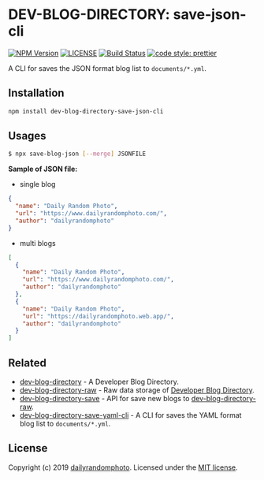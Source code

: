 # DEV-BLOG-DIRECTORY: save-json-cli

[![NPM Version][npm-version-image]][npm-url]
[![LICENSE][license-image]][license-url]
[![Build Status][travis-image]][travis-url]
[![code style: prettier][code-style-prettier-image]][code-style-prettier-url]

A CLI for saves the JSON format blog list to `documents/*.yml`.

## Installation

```sh
npm install dev-blog-directory-save-json-cli
```

## Usages

```sh
$ npx save-blog-json [--merge] JSONFILE
```

**Sample of JSON file:**

- single blog

```json
{
  "name": "Daily Random Photo",
  "url": "https://www.dailyrandomphoto.com/",
  "author": "dailyrandomphoto"
}
```

- multi blogs

```json
[
  {
    "name": "Daily Random Photo",
    "url": "https://www.dailyrandomphoto.com/",
    "author": "dailyrandomphoto"
  },
  {
    "name": "Daily Random Photo",
    "url": "https://dailyrandomphoto.web.app/",
    "author": "dailyrandomphoto"
  }
]
```

## Related

- [dev-blog-directory](https://github.com/dailyrandomphoto/dev-blog-directory) - A Developer Blog Directory.
- [dev-blog-directory-raw](https://github.com/dailyrandomphoto/dev-blog-directory-raw) - Raw data storage of [Developer Blog Directory](https://github.com/dailyrandomphoto/dev-blog-directory).
- [dev-blog-directory-save](https://github.com/dailyrandomphoto/dev-blog-directory-save) - API for save new blogs to [dev-blog-directory-raw](https://github.com/dailyrandomphoto/dev-blog-directory-raw).
- [dev-blog-directory-save-yaml-cli](https://github.com/dailyrandomphoto/dev-blog-directory-save-yaml-cli) - A CLI for saves the YAML format blog list to `documents/*.yml`.

## License

Copyright (c) 2019 [dailyrandomphoto][my-url]. Licensed under the [MIT license][license-url].

[my-url]: https://github.com/dailyrandomphoto
[npm-url]: https://www.npmjs.com/package/dev-blog-directory-save-json-cli
[travis-url]: https://travis-ci.org/dailyrandomphoto/dev-blog-directory-save-json-cli
[license-url]: LICENSE
[code-style-prettier-url]: https://github.com/prettier/prettier
[npm-downloads-image]: https://img.shields.io/npm/dm/dev-blog-directory-save-json-cli
[npm-version-image]: https://img.shields.io/npm/v/dev-blog-directory-save-json-cli
[license-image]: https://img.shields.io/npm/l/dev-blog-directory-save-json-cli
[travis-image]: https://img.shields.io/travis/dailyrandomphoto/dev-blog-directory-save-json-cli
[code-style-prettier-image]: https://img.shields.io/badge/code_style-prettier-ff69b4.svg?style=flat-square
